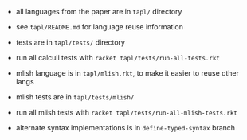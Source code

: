 - all languages from the paper are in `tapl/` directory

- see `tapl/README.md` for language reuse information

- tests are in `tapl/tests/` directory

- run all calculi tests with `racket tapl/tests/run-all-tests.rkt`

- mlish language is in `tapl/mlish.rkt`, to make it easier to reuse other langs
 - mlish tests are in `tapl/tests/mlish/`
 - run all mlish tests with `racket tapl/tests/run-all-mlish-tests.rkt`

- alternate syntax implementations is in `define-typed-syntax` branch